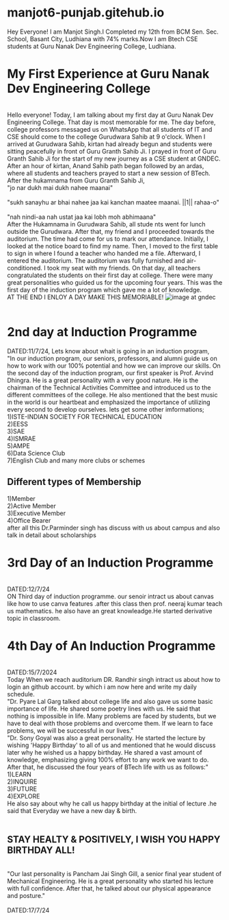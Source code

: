 # manjot6-punjab.gitehub.io
Hey Everyone!
I am Manjot Singh.I Completed my 12th from BCM Sen. Sec. School, Basant City, Ludhiana with 74% marks.Now I am Btech CSE students at Guru Nanak Dev Engineering College, Ludhiana.
<br>
    <h1>My First Experience at Guru Nanak Dev Engineering College</h1>
     <br>
    <body>
      Hello everyone! Today, I am talking about my first day at Guru Nanak Dev Engineering College. That day is most memorable for me. The day before, college professors messaged us on WhatsApp that all students of IT and CSE should come to the college Gurudwara Sahib at 9 o'clock. When I arrived at Gurudwara Sahib, kirtan had already begun and students were sitting peacefully in front of Guru Granth Sahib Ji. I prayed in front of Guru Granth Sahib Ji for the start of my new journey as a CSE student at GNDEC. After an hour of kirtan, Anand Sahib path began followed by an ardas, where all students and teachers prayed to start a new session of BTech. After the hukamnama from Guru Granth Sahib Ji,
     <br>"jo nar dukh mai dukh nahee maanai"<br/>
     <br> "sukh sanayhu ar bhai nahee jaa kai kanchan maatee maanai. ||1|| rahaa-o"<br/>
     <br> "nah nindi-aa nah ustat jaa kai lobh moh abhimaana"<br/>
    After the Hukamnama in Gurudwara Sahib, all stude  nts went for lunch outside the Gurudwara. After that, my friend and I proceeded towards the auditorium. The time had come for us to mark our attendance. Initially, I looked at the notice board to find my name. Then, I moved to the first table to sign in where I found a teacher who handed me a file. Afterward, I entered the auditorium. The auditorium was fully furnished and air-conditioned. I took my seat with my friends. On that day, all teachers congratulated the students on their first day at college. There were many great personalities who guided us for the upcoming four years. This was the first day of the induction program which gave me a lot of knowledge.
    <br>
    AT THE END I ENLOY A DAY MAKE THIS MEMORIABLE!
    <img src="https://www.gndec.ac.in/gndec/gne_front.jpg" alt="image at gndec">
    <br>
<br>
<h1>2nd day at Induction Programme</h1>
DATED:11/7/24,
<body>Lets know about whait is going in an induction program,
  <br>
  "In our induction program, our seniors, professors, and alumni guide us on how to work with our 100% potential and how we can improve our skills. On the second day of the induction program, our first speaker is Prof. Arvind Dhingra. He is a great personality with a very good nature. He is the chairman of the Technical Activities Committee and introduced us to the different committees of the college. He also mentioned that the best music in the world is our heartbeat and emphasized the importance of utilizing every second to develop ourselves.
    lets get some other imformations;
    <br>
    1)ISTE-INDIAN SOCIETY FOR TECHNICAL EDUCATION
    <br>
    2)EESS
    <br>
    3)SAE
    <br>
    4)ISMRAE
    <br>
    5)AMPE
    <br>
    6)Data Science Club
    <br>
    7)English Club and many more clubs or schemes
    <br>
    
   <h2>Different types of Membership</h2>
   1)Member
    <br>
   2)Active Member
   <br>
   3)Executive Member
   <br>
   4)Office Bearer
   <br>
   after all this Dr.Parminder singh has discuss with us about campus and also talk in detail about scholarships
   <br>
   <h1>3rd Day of an Induction Programme</h1>
   <br>
   DATED:12/7/24
   <br>
   ON Third day of induction programme. our senoir intract us about canvas like how to use canva features .after this class then prof. neeraj kumar teach us mathematics. he also have an great knowleadge.He started derivative topic in classroom.
   <br>
   <h1>4th Day of An Induction Programme</h1>
   <br>
   DATED:15/7/2024
   <br>
   Today When we reach auditorium DR. Randhir singh intract us about how to login an github account. by which i am now here and write my daily schedule.
   <br>
"Dr. Pyare Lal Garg talked about college life and also gave us some basic importance of life. He shared some poetry lines with us. He said that nothing is impossible in life. Many problems are faced by students, but we have to deal with those problems and overcome them. If we learn to face problems, we will be successful in our lives."
 <br>
  "Dr. Sony Goyal was also a great personality. He started the lecture by wishing 'Happy Birthday' to all of us and mentioned that he would discuss later why he wished us a happy birthday. He shared a vast amount of knowledge, emphasizing giving 100% effort to any work we want to do. After that, he discussed the four years of BTech life with us as follows:"

   <br>
   1)LEARN
   <br>
   2)INQUIRE
   <br>
   3)FUTURE 
   <br>
   4)EXPLORE
   <br>
  He also say about why he call us happy birthday at the initial of lecture .he said that Everyday we have a new day & birth.
  <br>
  <br/>
<h2>STAY HEALTY & POSITIVELY, I WISH YOU HAPPY BIRTHDAY ALL!</h2>
<br>
"Our last personality is Pancham Jai Singh Gill, a senior final year student of Mechanical Engineering. He is a great personality who started his lecture with full confidence. After that, he talked about our physical appearance and posture."

<br>
<br/>
DATED:17/7/24
<br>

    
    


</body>
